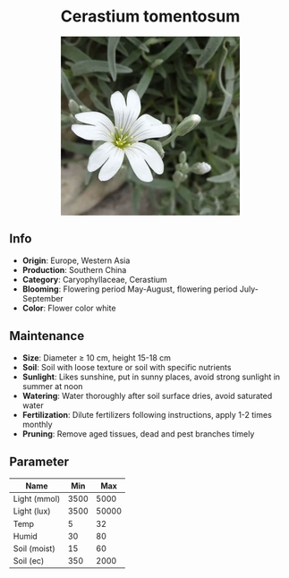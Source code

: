 <h1 align='center'>Cerastium tomentosum</h1>
<p align="center">
    <img 
        align='center'
        width='320'
        src="../images/cerastium tomentosum.png" 
        alt='Cerastium tomentosum' />
</p>

## Info

 - **Origin**: Europe, Western Asia
 - **Production**: Southern China
 - **Category**: Caryophyllaceae, Cerastium
 - **Blooming**: Flowering period May-August, flowering period July-September
 - **Color**: Flower color white

## Maintenance

 - **Size**: Diameter ≥ 10 cm, height 15-18 cm
 - **Soil**: Soil with loose texture or soil with specific nutrients
 - **Sunlight**: Likes sunshine, put in sunny places, avoid strong sunlight in summer at noon
 - **Watering**: Water thoroughly after soil surface dries, avoid saturated water
 - **Fertilization**: Dilute fertilizers following instructions, apply 1-2 times monthly
 - **Pruning**: Remove aged tissues, dead and pest branches timely

## Parameter

| Name         | Min  | Max   |
|--------------|------|-------|
| Light (mmol) | 3500 | 5000  |
| Light (lux)  | 3500 | 50000 |
| Temp         | 5    | 32    |
| Humid        | 30   | 80    |
| Soil (moist) | 15   | 60    |
| Soil (ec)    | 350  | 2000  |